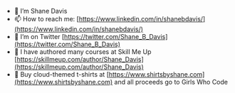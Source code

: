- 🔭 I’m Shane Davis
- 📫 How to reach me: [https://www.linkedin.com/in/shanebdavis/](https://www.linkedin.com/in/shanebdavis/)
- 🤔 I’m on Twitter [https://twitter.com/Shane_B_Davis](https://twitter.com/Shane_B_Davis)
- 💬 I have authored many courses at Skill Me Up [https://skillmeup.com/author/Shane_Davis](https://skillmeup.com/author/Shane_Davis)
- 👕 Buy cloud-themed t-shirts at [https://www.shirtsbyshane.com](https://www.shirtsbyshane.com) and all proceeds go to Girls Who Code
